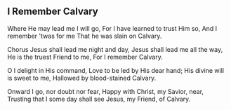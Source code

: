 ## I Remember Calvary

Where He may lead me I will go,
For I have learned to trust Him so,
And I remember 'twas for me
That he was slain on Calvary.

Chorus
Jesus shall lead me night and day,
Jesus shall lead me all the way,
He is the truest Friend to me,
For I remember Calvary.

O I delight in His command,
Love to be led by His dear hand;
His divine will is sweet to me,
Hallowed by blood-stained Calvary.

Onward I go, nor doubt nor fear,
Happy with Christ, my Savior, near,
Trusting that I some day shall see
Jesus, my Friend, of Calvary.